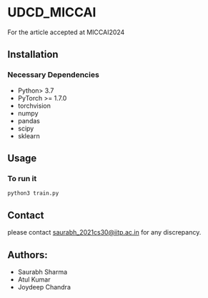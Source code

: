 # UDCD_MICCAI
For the article accepted at MICCAI2024

## Installation
### Necessary Dependencies
* Python> 3.7
* PyTorch >= 1.7.0
* torchvision
* numpy
* pandas
* scipy
* sklearn



## Usage


### To run it
```shell script
python3 train.py
```

## Contact

please contact saurabh_2021cs30@iitp.ac.in for any discrepancy.


## Authors:

* Saurabh Sharma
* Atul Kumar
* Joydeep Chandra

